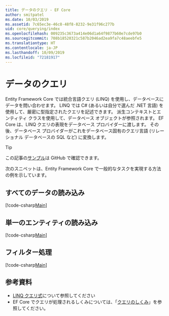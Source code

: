 ```yaml
---
title: データのクエリ - EF Core
author: smitpatel
ms.date: 10/03/2019
ms.assetid: 7c65ec3e-46c8-48f8-8232-9e31f96c277b
uid: core/querying/index
ms.openlocfilehash: 009235c3673a414e06d1a64f9877b60e7cde97b0
ms.sourcegitcommit: 708b18520321c587b2046ad2ea9fa7c48aeebfe5
ms.translationtype: HT
ms.contentlocale: ja-JP
ms.lasthandoff: 10/09/2019
ms.locfileid: "72181917"
---
```

# <a name="querying-data"></a>データのクエリ

Entity Framework Core では統合言語クエリ (LINQ) を使用し、データベースにデータを問い合わせます。 LINQ では C# (あるいは自分で選んだ .NET 言語) を使用して、厳密に型指定されたクエリを記述できます。 派生コンテキストとエンティティ クラスを使用して、データベース オブジェクトが参照されます。 EF Core は、LINQ クエリの表現をデータベース プロバイダーに渡します。 その後、データベース プロバイダーがこれをデータベース固有のクエリ言語 (リレーショナル データベースの SQL など) に変換します。

> [!TIP]
> この記事の[サンプル](https://github.com/aspnet/EntityFramework.Docs/tree/master/samples/core/Querying)は GitHub で確認できます。

次のスニペットは、Entity Framework Core で一般的なタスクを実現する方法の例を示しています。

## <a name="loading-all-data"></a>すべてのデータの読み込み

[!code-csharp[Main](../../../samples/core/Querying/Basics/Sample.cs#LoadingAllData)]

## <a name="loading-a-single-entity"></a>単一のエンティティの読み込み

[!code-csharp[Main](../../../samples/core/Querying/Basics/Sample.cs#LoadingSingleEntity)]

## <a name="filtering"></a>フィルター処理

[!code-csharp[Main](../../../samples/core/Querying/Basics/Sample.cs#Filtering)]

## <a name="further-readings"></a>参考資料

- [LINQ クエリ式](/dotnet/csharp/programming-guide/concepts/linq/basic-linq-query-operations)について参照してください
- EF Core でクエリが処理されるしくみについては、「[クエリのしくみ](xref:core/querying/how-query-works)」を参照してください。
